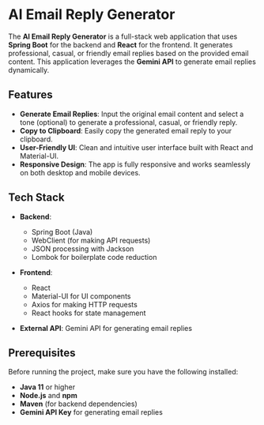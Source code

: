 # AI Email Reply Generator

The **AI Email Reply Generator** is a full-stack web application that uses **Spring Boot** for the backend and **React** for the frontend. It generates professional, casual, or friendly email replies based on the provided email content. This application leverages the **Gemini API** to generate email replies dynamically.

## Features

- **Generate Email Replies**: Input the original email content and select a tone (optional) to generate a professional, casual, or friendly reply.
- **Copy to Clipboard**: Easily copy the generated email reply to your clipboard.
- **User-Friendly UI**: Clean and intuitive user interface built with React and Material-UI.
- **Responsive Design**: The app is fully responsive and works seamlessly on both desktop and mobile devices.

## Tech Stack

- **Backend**:

  - Spring Boot (Java)
  - WebClient (for making API requests)
  - JSON processing with Jackson
  - Lombok for boilerplate code reduction

- **Frontend**:

  - React
  - Material-UI for UI components
  - Axios for making HTTP requests
  - React hooks for state management

- **External API**: Gemini API for generating email replies

## Prerequisites

Before running the project, make sure you have the following installed:

- **Java 11** or higher
- **Node.js** and **npm**
- **Maven** (for backend dependencies)
- **Gemini API Key** for generating email replies
